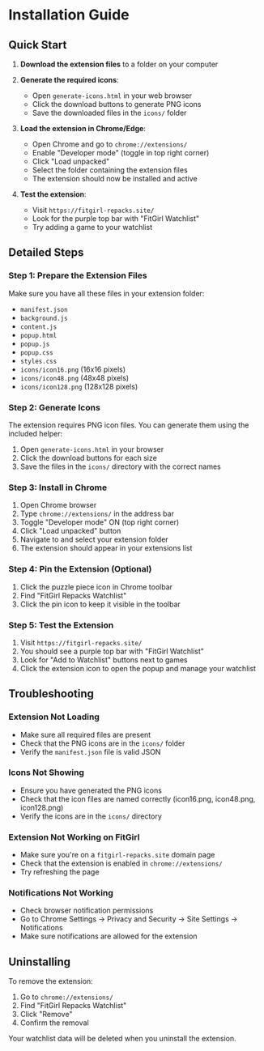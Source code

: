 # Installation Guide

## Quick Start

1. **Download the extension files** to a folder on your computer

2. **Generate the required icons**:

   - Open `generate-icons.html` in your web browser
   - Click the download buttons to generate PNG icons
   - Save the downloaded files in the `icons/` folder

3. **Load the extension in Chrome/Edge**:

   - Open Chrome and go to `chrome://extensions/`
   - Enable "Developer mode" (toggle in top right corner)
   - Click "Load unpacked"
   - Select the folder containing the extension files
   - The extension should now be installed and active

4. **Test the extension**:
   - Visit `https://fitgirl-repacks.site/`
   - Look for the purple top bar with "FitGirl Watchlist"
   - Try adding a game to your watchlist

## Detailed Steps

### Step 1: Prepare the Extension Files

Make sure you have all these files in your extension folder:

- `manifest.json`
- `background.js`
- `content.js`
- `popup.html`
- `popup.js`
- `popup.css`
- `styles.css`
- `icons/icon16.png` (16x16 pixels)
- `icons/icon48.png` (48x48 pixels)
- `icons/icon128.png` (128x128 pixels)

### Step 2: Generate Icons

The extension requires PNG icon files. You can generate them using the included helper:

1. Open `generate-icons.html` in your browser
2. Click the download buttons for each size
3. Save the files in the `icons/` directory with the correct names

### Step 3: Install in Chrome

1. Open Chrome browser
2. Type `chrome://extensions/` in the address bar
3. Toggle "Developer mode" ON (top right corner)
4. Click "Load unpacked" button
5. Navigate to and select your extension folder
6. The extension should appear in your extensions list

### Step 4: Pin the Extension (Optional)

1. Click the puzzle piece icon in Chrome toolbar
2. Find "FitGirl Repacks Watchlist"
3. Click the pin icon to keep it visible in the toolbar

### Step 5: Test the Extension

1. Visit `https://fitgirl-repacks.site/`
2. You should see a purple top bar with "FitGirl Watchlist"
3. Look for "Add to Watchlist" buttons next to games
4. Click the extension icon to open the popup and manage your watchlist

## Troubleshooting

### Extension Not Loading

- Make sure all required files are present
- Check that the PNG icons are in the `icons/` folder
- Verify the `manifest.json` file is valid JSON

### Icons Not Showing

- Ensure you have generated the PNG icons
- Check that the icon files are named correctly (icon16.png, icon48.png, icon128.png)
- Verify the icons are in the `icons/` directory

### Extension Not Working on FitGirl

- Make sure you're on a `fitgirl-repacks.site` domain page
- Check that the extension is enabled in `chrome://extensions/`
- Try refreshing the page

### Notifications Not Working

- Check browser notification permissions
- Go to Chrome Settings → Privacy and Security → Site Settings → Notifications
- Make sure notifications are allowed for the extension

## Uninstalling

To remove the extension:

1. Go to `chrome://extensions/`
2. Find "FitGirl Repacks Watchlist"
3. Click "Remove"
4. Confirm the removal

Your watchlist data will be deleted when you uninstall the extension.
